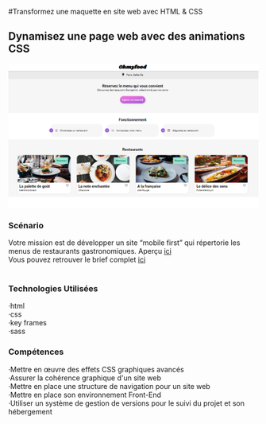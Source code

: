 ﻿#Transformez une maquette en site web avec HTML & CSS
## Dynamisez une page web avec des animations CSS
[![Screen de mon projet oh my food](https://github.com/MargYre/my_Ohmyfood/blob/main/assets/ohmyfood-screen.png)](https://github.com/MargYre/my_Ohmyfood/blob/main/assets/ohmyfood-screen.png)
### Scénario
Votre mission est de développer un site “mobile first” qui répertorie les menus de restaurants gastronomiques.
Aperçu [ici](https://margyre.github.io/my_Ohmyfood/)<br>
Vous pouvez retrouver le brief complet [ici](https://s3-eu-west-1.amazonaws.com/course.oc-static.com/projects/DW_P3/Brief%20cre%CC%81atif%20-%20Ohmyfood!.pdf)<br>
<br>

### Technologies Utilisées
 ·html<br>
 ·css<br>
 ·key frames<br>
 ·sass<br>

### Compétences
 ·Mettre en œuvre des effets CSS graphiques avancés<br>
 ·Assurer la cohérence graphique d'un site web<br>
 ·Mettre en place une structure de navigation pour un site web<br>
 ·Mettre en place son environnement Front-End<br>
 ·Utiliser un système de gestion de versions pour le suivi du projet et son hébergement
